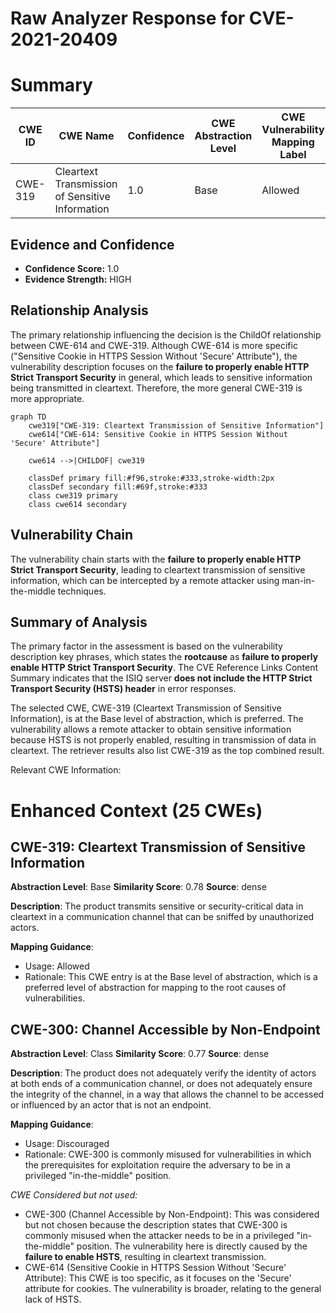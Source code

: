 # Raw Analyzer Response for CVE-2021-20409

# Summary
| CWE ID | CWE Name | Confidence | CWE Abstraction Level | CWE Vulnerability Mapping Label | CWE-Vulnerability Mapping Notes |
|---|---|---|---|---|---|
| CWE-319 | Cleartext Transmission of Sensitive Information | 1.0 | Base | Allowed | Primary CWE |

## Evidence and Confidence

*   **Confidence Score:** 1.0
*   **Evidence Strength:** HIGH

## Relationship Analysis
The primary relationship influencing the decision is the ChildOf relationship between CWE-614 and CWE-319. Although CWE-614 is more specific ("Sensitive Cookie in HTTPS Session Without 'Secure' Attribute"), the vulnerability description focuses on the **failure to properly enable HTTP Strict Transport Security** in general, which leads to sensitive information being transmitted in cleartext. Therefore, the more general CWE-319 is more appropriate.

```mermaid
graph TD
    cwe319["CWE-319: Cleartext Transmission of Sensitive Information"]
    cwe614["CWE-614: Sensitive Cookie in HTTPS Session Without 'Secure' Attribute"]
    
    cwe614 -->|CHILDOF| cwe319
    
    classDef primary fill:#f96,stroke:#333,stroke-width:2px
    classDef secondary fill:#69f,stroke:#333
    class cwe319 primary
    class cwe614 secondary
```

## Vulnerability Chain
The vulnerability chain starts with the **failure to properly enable HTTP Strict Transport Security**, leading to cleartext transmission of sensitive information, which can be intercepted by a remote attacker using man-in-the-middle techniques.

## Summary of Analysis
The primary factor in the assessment is based on the vulnerability description key phrases, which states the **rootcause** as **failure to properly enable HTTP Strict Transport Security**. The CVE Reference Links Content Summary indicates that the ISIQ server **does not include the HTTP Strict Transport Security (HSTS) header** in error responses.

The selected CWE, CWE-319 (Cleartext Transmission of Sensitive Information), is at the Base level of abstraction, which is preferred. The vulnerability allows a remote attacker to obtain sensitive information because HSTS is not properly enabled, resulting in transmission of data in cleartext. The retriever results also list CWE-319 as the top combined result.

Relevant CWE Information:

# Enhanced Context (25 CWEs)

## CWE-319: Cleartext Transmission of Sensitive Information
**Abstraction Level**: Base
**Similarity Score**: 0.78
**Source**: dense

**Description**:
The product transmits sensitive or security-critical data in cleartext in a communication channel that can be sniffed by unauthorized actors.

**Mapping Guidance**:
- Usage: Allowed
- Rationale: This CWE entry is at the Base level of abstraction, which is a preferred level of abstraction for mapping to the root causes of vulnerabilities.

## CWE-300: Channel Accessible by Non-Endpoint
**Abstraction Level**: Class
**Similarity Score**: 0.77
**Source**: dense

**Description**:
The product does not adequately verify the identity of actors at both ends of a communication channel, or does not adequately ensure the integrity of the channel, in a way that allows the channel to be accessed or influenced by an actor that is not an endpoint.

**Mapping Guidance**:
- Usage: Discouraged
- Rationale: CWE-300 is commonly misused for vulnerabilities in which the prerequisites for exploitation require the adversary to be in a privileged "in-the-middle" position.

*CWE Considered but not used:*

*   CWE-300 (Channel Accessible by Non-Endpoint): This was considered but not chosen because the description states that CWE-300 is commonly misused when the attacker needs to be in a privileged "in-the-middle" position. The vulnerability here is directly caused by the **failure to enable HSTS**, resulting in cleartext transmission.
*   CWE-614 (Sensitive Cookie in HTTPS Session Without 'Secure' Attribute): This CWE is too specific, as it focuses on the 'Secure' attribute for cookies. The vulnerability is broader, relating to the general lack of HSTS.